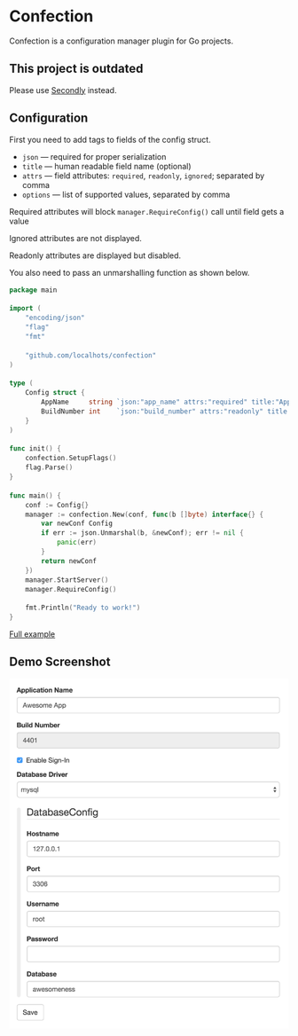 # Confection

Confection is a configuration manager plugin for Go projects.

## This project is outdated

Please use [Secondly](https://github.com/localhots/secondly) instead.

## Configuration

First you need to add tags to fields of the config struct.

* `json` — required for proper serialization
* `title` — human readable field name (optional)
* `attrs` — field attributes: `required`, `readonly`, `ignored`; separated by comma
* `options` — list of supported values, separated by comma

Required attributes will block `manager.RequireConfig()` call until field gets a value

Ignored attributes are not displayed.

Readonly attributes are displayed but disabled.

You also need to pass an unmarshalling function as shown below.

```go
package main

import (
	"encoding/json"
	"flag"
	"fmt"

	"github.com/localhots/confection"
)

type (
	Config struct {
		AppName     string `json:"app_name" attrs:"required" title:"Application Name"`
		BuildNumber int    `json:"build_number" attrs:"readonly" title:"Build Number"`
	}
)

func init() {
	confection.SetupFlags()
	flag.Parse()
}

func main() {
	conf := Config{}
	manager := confection.New(conf, func(b []byte) interface{} {
		var newConf Config
		if err := json.Unmarshal(b, &newConf); err != nil {
			panic(err)
		}
		return newConf
	})
	manager.StartServer()
	manager.RequireConfig()

	fmt.Println("Ready to work!")
}
```

[Full example](https://github.com/localhots/confection/blob/master/demo/demo.go)

## Demo Screenshot

<img src="https://raw.githubusercontent.com/localhots/confection/master/demo/demo.png" width="590">
